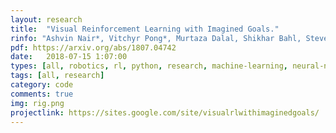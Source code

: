 ```yaml
---
layout: research
title:  "Visual Reinforcement Learning with Imagined Goals."
rinfo: "Ashvin Nair*, Vitchyr Pong*, Murtaza Dalal, Shikhar Bahl, Steven Lin, Sergey Levine. NeurIPS 2018 (Spotlight)."
pdf: https://arxiv.org/abs/1807.04742
date:   2018-07-15 1:07:00
types: [all, robotics, rl, python, research, machine-learning, neural-nets]
tags: [all, research]
category: code
comments: true
img: rig.png
projectlink: https://sites.google.com/site/visualrlwithimaginedgoals/
---
```

